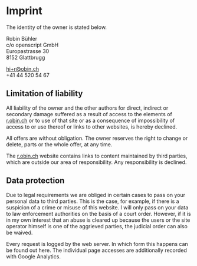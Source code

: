 # Imprint

The identity of the owner is stated below.

Robin Bühler  
c/o openscript GmbH  
Europastrasse 30  
8152 Glattbrugg

hi+r@obin.ch  
+41 44 520 54 67

## Limitation of liability

All liability of the owner and the other authors for direct, indirect or secondary damage suffered as a result of access to the elements of [r.obin.ch](https://r.obin.ch) or to use of that site or as a consequence of impossibility of access to or use thereof or links to other websites, is hereby declined.

All offers are without obligation. The owner reserves the right to change or delete, parts or the whole offer, at any time.

The [r.obin.ch](https://r.obin.ch) website contains links to content maintained by third parties, which are outside our area of responsibility. Any responsibility is declined.

## Data protection

Due to legal requirements we are obliged in certain cases to pass on your personal data to third parties. This is the case, for example, if there is a suspicion of a crime or misuse of this website. I will only pass on your data to law enforcement authorities on the basis of a court order. However, if it is in my own interest that an abuse is cleared up because the users or the site operator himself is one of the aggrieved parties, the judicial order can also be waived.

Every request is logged by the web server. In which form this happens can be found out here. The individual page accesses are additionally recorded with Google Analytics.
